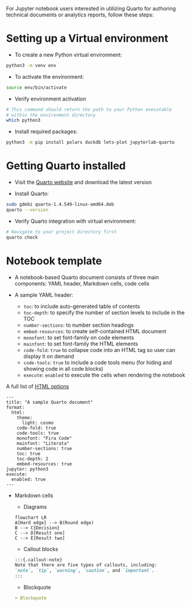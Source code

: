 

For Jupyter notebook users interested in utilizing Quarto for authoring technical documents or analytics reports, follow these steps:

# Setting up a Virtual environment

* To create a new Python virtual environment:

```bash
python3 -m venv env
```

* To activate the environment:

```bash
source env/bin/activate
```

* Verify environment activation

```bash
# This command should return the path to your Python executable
# within the environment directory
which python3
```

* Install required packages:

```bash
python3 -m pip install polars duckdb lets-plot jupyterlab-quarto
```

# Getting Quarto installed

* Visit the [Quarto website](https://quarto.org/docs/get-started/) and download the latest version

* Install Quarto:

```bash
sudo gdebi quarto-1.4.549-linux-amd64.deb
quarto --version
```

* Verify Quarto integration with virtual environment:

```bash
# Navigate to your project directory first
quarto check 
```

# Notebook template

* A notebook-based Quarto document consists of three main components: YAML header, Markdown cells, code cells

* A sample YAML header:
  - `toc`: to include auto-generated table of contents
  - `toc-depth`: to specify the number of section levels to include in the TOC
  - `number-sections`: to number section headings
  - `embed-resources`: to create self-contained HTML document
  - `monofont`: to set font-family on code elements
  - `mainfont`: to set font-family the HTML elements
  - `code-fold`: `true` to collapse code into an HTML tag so user can display it on demand
  - `code-tools`: `true` to include a code tools menu (for hiding and showing code in all code blocks)
  - `execute`: `enabled` to execute the cells when rendering the notebook

A full list of [HTML options](https://quarto.org/docs/reference/formats/html.html)

```
---
title: "A sample Quarto document"
format:
  html:
    theme:
      light: cosmo
    code-fold: true
    code-tools: true
    monofont: "Fira Code"
    mainfont: "Literata"
    number-sections: true
    toc: true
    toc-depth: 2
    embed-resources: true
jupyter: python3
execute: 
  enabled: true
---
```

* Markdown cells

  - Diagrams
  ```{mermaid}
  flowchart LR
  A[Hard edge] --> B(Round edge)
  B --> C{Decision}
  C --> D[Result one]
  C --> E[Result two]
  ```
  
  - Callout blocks
  ```markdown
  :::{.callout-note}
  Note that there are five types of callouts, including: 
  `note`, `tip`, `warning`, `caution`, and `important`.
  :::
  ```
  
  - Blockquote
  ```markdown
  > Blockquote
  ```
